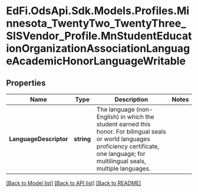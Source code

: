 # EdFi.OdsApi.Sdk.Models.Profiles.Minnesota_TwentyTwo_TwentyThree_SISVendor_Profile.MnStudentEducationOrganizationAssociationLanguageAcademicHonorLanguageWritable
## Properties

Name | Type | Description | Notes
------------ | ------------- | ------------- | -------------
**LanguageDescriptor** | **string** | The language (non-English) in which the student earned this honor. For bilingual seals or world languages proficiency certificate, one language; for multilingual seals, multiple languages. | 

[[Back to Model list]](../README.md#documentation-for-models) [[Back to API list]](../README.md#documentation-for-api-endpoints) [[Back to README]](../README.md)

